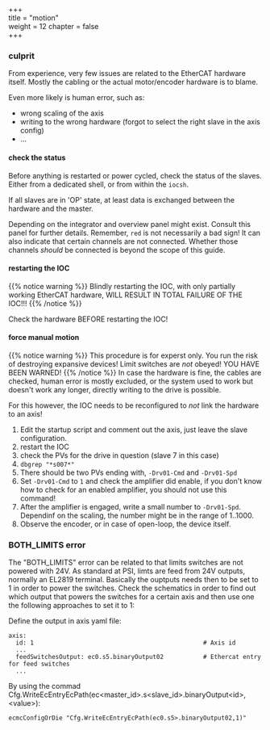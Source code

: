 +++  
title = "motion"   
weight = 12
chapter = false  
+++

### culprit

From experience, very few issues are related to the EtherCAT hardware itself.
Mostly the cabling or the actual motor/encoder hardware is to blame.

Even more likely is human error, such as:
* wrong scaling of the axis
* writing to the wrong hardware (forgot to select the right slave in the axis config)
* ...

#### check the status
Before anything is restarted or power cycled, check the status of the slaves.
Either from a dedicated shell, or from within the `iocsh`.

If all slaves are in 'OP' state, at least data is exchanged between the hardware and the master. 

Depending on the integrator and overview panel might exist.
Consult this panel for further details.
Remember, `red` is not necessarily a bad sign!
It can also indicate that certain channels are not connected.
Whether those channels _should_ be connected is beyond the scope of this guide.

#### restarting the IOC
{{% notice warning %}}
Blindly restarting the IOC, with only partially working EtherCAT hardware, WILL RESULT IN TOTAL FAILURE OF THE IOC!!!
{{% /notice %}}

Check the hardware BEFORE restarting the IOC!

#### force manual motion
{{% notice warning %}}
This procedure is for experst only. You run the risk of destroying expansive devices! Limit switches are _not_ obeyed! YOU HAVE BEEN WARNED! 
{{% /notice %}}
In case the hardware is fine, the cables are checked, human error is mostly excluded, or the system used to work but doesn't work any longer, directly writing to the drive is possible.

For this however, the IOC needs to be reconfigured to _not_ link the hardware to an axis!
1. Edit the startup script and comment out the axis, just leave the slave configuration.
2. restart the IOC
3. check the PVs for the drive in question (slave 7 in this case)
4. `dbgrep "*s007*"`
5. There should be two PVs ending with, `-Drv01-Cmd` and `-Drv01-Spd`
6. Set `-Drv01-Cmd` to `1` and check the amplifier did enable, if you don't know how to check for an enabled amplifier, you should not use this command!
7. After the amplifier is engaged, write a small number to `-Drv01-Spd`. Dependinf on the scaling, the number might be in the range of 1..1000.
8. Observe the encoder, or in case of open-loop, the device itself.

### BOTH_LIMITS error
The "BOTH_LIMITS" error can be related to that limits switches are not powered with 24V. As standard at PSI, limts are feed from 24V outputs, normally an EL2819 terminal. Basically the ouptputs needs then to be set to 1 in order to power the switches. Check the schematics in order to find out which output that powers the switches for a certain axis and then use one the following approaches to set it to 1:

Define the output in axis yaml file:
```
axis:
  id: 1                                               # Axis id
  ...
  feedSwitchesOutput: ec0.s5.binaryOutput02           # Ethercat entry for feed switches
  ...
```

By using the commad Cfg.WriteEcEntryEcPath(ec\<master\_id\>.s\<slave\_id\>.binaryOutput\<id\>,\<value\>):
```
ecmcConfigOrDie "Cfg.WriteEcEntryEcPath(ec0.s5>.binaryOutput02,1)"
```
